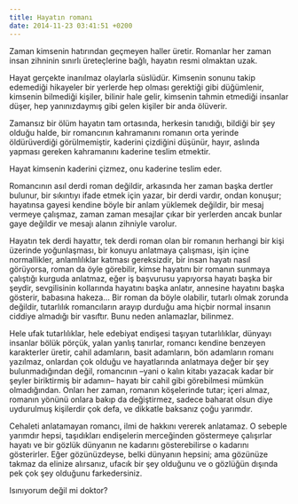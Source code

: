 ```yaml
---
title: Hayatın romanı
date: 2014-11-23 03:41:51 +0200
---
```


Zaman kimsenin hatırından geçmeyen haller üretir. Romanlar her zaman
insan zihninin sınırlı üreteçlerine bağlı, hayatın resmi olmaktan uzak.

Hayat gerçekte inanılmaz olaylarla süslüdür. Kimsenin sonunu takip
edemediği hikayeler bir yerlerde hep olması gerektiği gibi düğümlenir,
kimsenin bilmediği kişiler, bilinir hale gelir, kimsenin tahmin etmediği
insanlar düşer, hep yanınızdaymış gibi gelen kişiler bir anda ölüverir.

Zamansız bir ölüm hayatın tam ortasında, herkesin tanıdığı, bildiği bir
şey olduğu halde, bir romancının kahramanını romanın orta yerinde
öldürüverdiği görülmemiştir, kaderini çizdiğini düşünür, hayır, aslında
yapması gereken kahramanını kaderine teslim etmektir.

Hayat kimsenin kaderini çizmez, onu kaderine teslim eder.

Romancının asıl derdi roman değildir, arkasında her zaman başka dertler
bulunur, bir sıkıntıyı ifade etmek için yazar, bir derdi vardır, ondan
konuşur; hayatınsa gayesi kendine böyle bir anlam yüklemek değildir, bir
mesaj vermeye çalışmaz, zaman zaman mesajlar çıkar bir yerlerden ancak
bunlar gaye değildir ve mesajı alanın zihniyle varolur.

Hayatın tek derdi hayattır, tek derdi roman olan bir romanın herhangi
bir kişi üzerinde yoğunlaşması, bir konuyu anlatmaya çalışması, işin
içine normallikler, anlamlılıklar katması gereksizdir, bir insan hayatı
nasıl görüyorsa, roman da öyle görebilir, kimse hayatını bir romanın
sunmaya çalıştığı kurguda anlatmaz, eğer iş başvurusu yapıyorsa hayatı
başka bir şeydir, sevgilisinin kollarında hayatını başka anlatır,
annesine hayatını başka gösterir, babasına hakeza… Bir roman da böyle
olabilir, tutarlı olmak zorunda değildir, tutarlılık romancıların arayıp
durduğu ama hiçbir normal insanın ciddiye almadığı bir vasıftır. Bunu
neden anlamazlar, bilinmez.

Hele ufak tutarlılıklar, hele edebiyat endişesi taşıyan tutarlılıklar,
dünyayı insanlar bölük pörçük, yalan yanlış tanırlar, romancı kendine
benzeyen karakterler üretir, cahil adamların, basit adamların, bön
adamların romanı yazılmaz, onlardan çok olduğu ve hayatlarında anlatmaya
değer bir şey bulunmadığından değil, romancının –yani o kalın kitabı
yazacak kadar bir şeyler biriktirmiş bir adamın– hayatı bir cahil gibi
görebilmesi mümkün olmadığından. Onları her zaman, romanın köşelerinde
tutar; içeri almaz, romanın yönünü onlara bakıp da değiştirmez, sadece
baharat olsun diye uydurulmuş kişilerdir çok defa, ve dikkatle baksanız
çoğu yarımdır.

Cehaleti anlatamayan romancı, ilmi de hakkını vererek anlatamaz. O
sebeple yarımdır hepsi, taşıdıkları endişelerin merceğinden göstermeye
çalışırlar hayatı ve bir gözlük dünyanın ne kadarını gösterebilirse o
kadarını gösterirler. Eğer gözünüzdeyse, belki dünyanın hepsini; ama
gözünüze takmaz da elinize alırsanız, ufacık bir şey olduğunu ve o
gözlüğün dışında pek çok şey olduğunu farkedersiniz.

Isınıyorum değil mi doktor?

